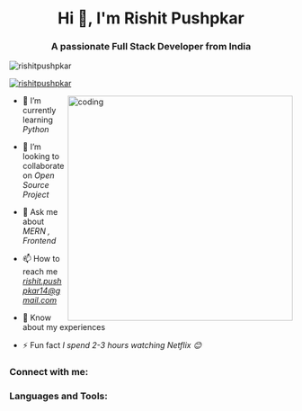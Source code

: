 <h1 align="center">Hi 👋, I'm Rishit Pushpkar</h1>
<h3 align="center">A passionate Full Stack Developer from India</h3>

<p align="left"> <img src="https://komarev.com/ghpvc/?username=rishitpushpkar&label=Profile%20views&color=0e75b6&style=flat" alt="rishitpushpkar" /> </p>

<p align="left"> <a href="https://github.com/ryo-ma/github-profile-trophy"><img src="https://github-profile-trophy.vercel.app/?username=rishitpushpkar" alt="rishitpushpkar" /></a> </p>
<img align="right" alt="coding" width="400" src="https://camo.githubusercontent.com/e20822b4282c07ffd010cd05f855a6561d3b62358ca9e607e4901288dd748fcb/68747470733a2f2f63646e2e6472696262626c652e636f6d2f75736572732f323133313939332f73637265656e73686f74732f343934383733362f74686f75676874776f726b732d6769665f6472696262626c652e676966">


- 🌱 I’m currently learning *Python*

- 👯 I’m looking to collaborate on *Open Source Project*

- 💬 Ask me about *MERN , Frontend*

- 📫 How to reach me *rishit.pushpkar14@gmail.com*

- 📄 Know about my experiences

- ⚡ Fun fact *I spend 2-3 hours watching Netflix 😊*

<h3 align="left">Connect with me:</h3>

</p>

<h3 align="left">Languages and Tools:</h3>




<div align="center">




</div>
